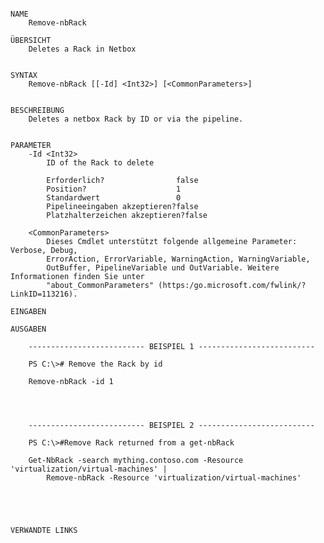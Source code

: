 ﻿```

NAME
    Remove-nbRack
    
ÜBERSICHT
    Deletes a Rack in Netbox
    
    
SYNTAX
    Remove-nbRack [[-Id] <Int32>] [<CommonParameters>]
    
    
BESCHREIBUNG
    Deletes a netbox Rack by ID or via the pipeline.
    

PARAMETER
    -Id <Int32>
        ID of the Rack to delete
        
        Erforderlich?                false
        Position?                    1
        Standardwert                 0
        Pipelineeingaben akzeptieren?false
        Platzhalterzeichen akzeptieren?false
        
    <CommonParameters>
        Dieses Cmdlet unterstützt folgende allgemeine Parameter: Verbose, Debug,
        ErrorAction, ErrorVariable, WarningAction, WarningVariable,
        OutBuffer, PipelineVariable und OutVariable. Weitere Informationen finden Sie unter 
        "about_CommonParameters" (https:/go.microsoft.com/fwlink/?LinkID=113216). 
    
EINGABEN
    
AUSGABEN
    
    -------------------------- BEISPIEL 1 --------------------------
    
    PS C:\># Remove the Rack by id
    
    Remove-nbRack -id 1
    
    
    
    
    -------------------------- BEISPIEL 2 --------------------------
    
    PS C:\>#Remove Rack returned from a get-nbRack
    
    Get-NbRack -search mything.contoso.com -Resource 'virtualization/virtual-machines' |
        Remove-nbRack -Resource 'virtualization/virtual-machines'
    
    
    
    
    
VERWANDTE LINKS



```

